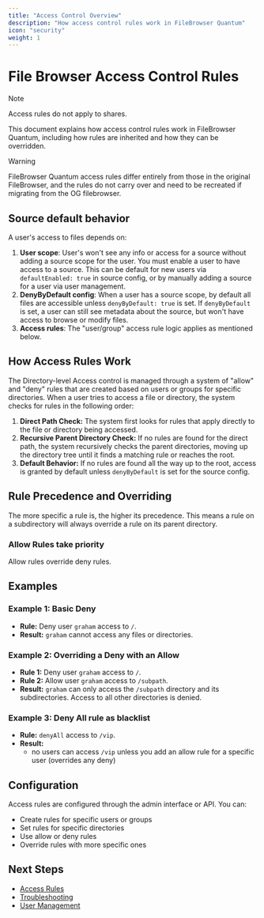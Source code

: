 ```yaml
---
title: "Access Control Overview"
description: "How access control rules work in FileBrowser Quantum"
icon: "security"
weight: 1
---
```


# File Browser Access Control Rules

> [!NOTE]
> Access rules do not apply to shares.

This document explains how access control rules work in FileBrowser Quantum, including how rules are inherited and how they can be overridden.

> [!WARNING]
> FileBrowser Quantum access rules differ entirely from those in the original FileBrowser, and the rules do not carry over and need to be recreated if migrating from the OG filebrowser.

## Source default behavior

A user's access to files depends on:

1. **User scope**: User's won't see any info or access for a source without adding a source scope for the user. You must enable a user to have access to a source. This can be default for new users via `defaultEnabled: true` in source config, or by manually adding a source for a user via user management.
2. **DenyByDefault config**: When a user has a source scope, by default all files are accessible unless `denyByDefault: true` is set. If `denyByDefault` is set, a user can still see metadata about the source, but won't have access to browse or modify files.
3. **Access rules**: The "user/group" access rule logic applies as mentioned below.

## How Access Rules Work

The Directory-level Access control is managed through a system of "allow" and "deny" rules that are created based on users or groups for specific directories. When a user tries to access a file or directory, the system checks for rules in the following order:

1.  **Direct Path Check:** The system first looks for rules that apply directly to the file or directory being accessed.
2.  **Recursive Parent Directory Check:** If no rules are found for the direct path, the system recursively checks the parent directories, moving up the directory tree until it finds a matching rule or reaches the root.
3.  **Default Behavior:** If no rules are found all the way up to the root, access is granted by default unless `denyByDefault` is set for the source config.

## Rule Precedence and Overriding

The more specific a rule is, the higher its precedence. This means a rule on a subdirectory will always override a rule on its parent directory.

### Allow Rules take priority

Allow rules override deny rules.

## Examples

### Example 1: Basic Deny

-   **Rule:** Deny user `graham` access to `/`.
-   **Result:** `graham` cannot access any files or directories.

### Example 2: Overriding a Deny with an Allow

-   **Rule 1:** Deny user `graham` access to `/`.
-   **Rule 2:** Allow user `graham` access to `/subpath`.
-   **Result:** `graham` can only access the `/subpath` directory and its subdirectories. Access to all other directories is denied.

### Example 3: Deny All rule as blacklist

-   **Rule:** `denyAll` access to `/vip`.
-   **Result:**
    -   no users can access `/vip` unless you add an allow rule for a specific user (overrides any deny)

## Configuration

Access rules are configured through the admin interface or API. You can:

- Create rules for specific users or groups
- Set rules for specific directories
- Use allow or deny rules
- Override rules with more specific ones

## Next Steps

- [Access Rules](/docs/access-control/rules/)
- [Troubleshooting](/docs/access-control/troubleshooting/)
- [User Management](/docs/configuration/users/)